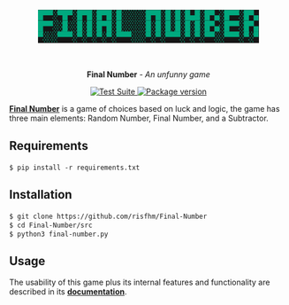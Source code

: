 <p align="center">
  <a href="https://github.com/risfhm/Final-Number"><img width="400" height="60" src="docs/assets/logo.png" alt='Final Number - Logo'></a>
</p><br>

<p align="center"><strong>Final Number</strong> <em>- An unfunny game</em></p>

<p align="center">
<a href="https://github.com/encode/httpx/actions">
    <img src="https://github.com/encode/httpx/workflows/Test%20Suite/badge.svg" alt="Test Suite">
</a>
<a href="https://pypi.org/project/httpx/">
    <img src="https://badge.fury.io/py/httpx.svg" alt="Package version">
</a>
</p>



**[Final Number](https://github.com/risfhm/Final-Number "Final Number")** is a game of choices based on luck and logic, 
the game has three main elements: Random Number, Final Number, 
and a Subtractor.

## Requirements

```shell
$ pip install -r requirements.txt
```

## Installation

```shell
$ git clone https://github.com/risfhm/Final-Number
$ cd Final-Number/src
$ python3 final-number.py
```

## Usage

The usability of this game plus its internal features and functionality are described in its **[documentation](https://github.com/risfhm/Final-Number/docs/rules.md)**.
